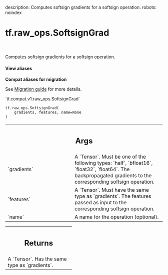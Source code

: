 description: Computes softsign gradients for a softsign operation.
robots: noindex

# tf.raw_ops.SoftsignGrad

<!-- Insert buttons and diff -->

<table class="tfo-notebook-buttons tfo-api nocontent" align="left">

</table>



Computes softsign gradients for a softsign operation.


<section class="expandable">
  <h4 class="showalways">View aliases</h4>
  <p>
<b>Compat aliases for migration</b>
<p>See
<a href="https://www.tensorflow.org/guide/migrate">Migration guide</a> for
more details.</p>
<p>`tf.compat.v1.raw_ops.SoftsignGrad`</p>
</p>
</section>

<pre class="devsite-click-to-copy prettyprint lang-py tfo-signature-link">
<code>tf.raw_ops.SoftsignGrad(
    gradients, features, name=None
)
</code></pre>



<!-- Placeholder for "Used in" -->


<!-- Tabular view -->
 <table class="responsive fixed orange">
<colgroup><col width="214px"><col></colgroup>
<tr><th colspan="2"><h2 class="add-link">Args</h2></th></tr>

<tr>
<td>
`gradients`<a id="gradients"></a>
</td>
<td>
A `Tensor`. Must be one of the following types: `half`, `bfloat16`, `float32`, `float64`.
The backpropagated gradients to the corresponding softsign operation.
</td>
</tr><tr>
<td>
`features`<a id="features"></a>
</td>
<td>
A `Tensor`. Must have the same type as `gradients`.
The features passed as input to the corresponding softsign operation.
</td>
</tr><tr>
<td>
`name`<a id="name"></a>
</td>
<td>
A name for the operation (optional).
</td>
</tr>
</table>



<!-- Tabular view -->
 <table class="responsive fixed orange">
<colgroup><col width="214px"><col></colgroup>
<tr><th colspan="2"><h2 class="add-link">Returns</h2></th></tr>
<tr class="alt">
<td colspan="2">
A `Tensor`. Has the same type as `gradients`.
</td>
</tr>

</table>

